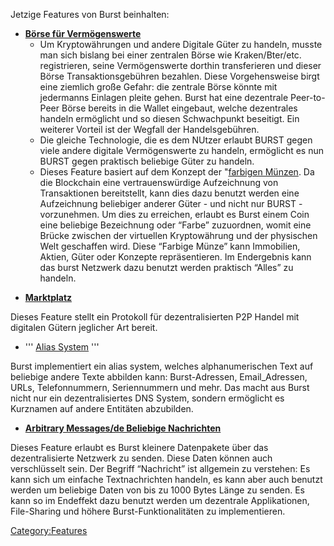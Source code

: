 <languages/> Jetzige Features von Burst beinhalten:

-   **[Börse für Vermögenswerte](aset-exchange-de.md)**
    -   Um Kryptowährungen und andere Digitale Güter zu handeln, musste man sich bislang bei einer zentralen Börse wie Kraken/Bter/etc. registrieren, seine Vermögenswerte dorthin transferieren und dieser Börse Transaktionsgebühren bezahlen. Diese Vorgehensweise birgt eine ziemlich große Gefahr: die zentrale Börse könnte mit jedermanns Einlagen pleite gehen. Burst hat eine dezentrale Peer-to-Peer Börse bereits in die Wallet eingebaut, welche dezentrales handeln ermöglicht und so diesen Schwachpunkt beseitigt. Ein weiterer Vorteil ist der Wegfall der Handelsgebühren.
    -   Die gleiche Technologie, die es dem NUtzer erlaubt BURST gegen viele andere digitale Vermögenswerte zu handeln, ermöglicht es nun BURST gegen praktisch beliebige Güter zu handeln.
    -   Dieses Feature basiert auf dem Konzept der "[farbigen Münzen](colored-coins-de.md). Da die Blockchain eine vertrauenswürdige Aufzeichnung von Transaktionen bereitstellt, kann dies dazu benutzt werden eine Aufzeichnung beliebiger anderer Güter - und nicht nur BURST - vorzunehmen. Um dies zu erreichen, erlaubt es Burst einem Coin eine beliebige Bezeichnung oder “Farbe” zuzuordnen, womit eine Brücke zwischen der virtuellen Kryptowährung und der physischen Welt geschaffen wird. Diese “Farbige Münze” kann Immobilien, Aktien, Güter oder Konzepte repräsentieren. Im Endergebnis kann das burst Netzwerk dazu benutzt werden praktisch “Alles” zu handeln.

<!-- -->

-   **[Marktplatz](marketplace-de.md)**

Dieses Feature stellt ein Protokoll für dezentralisierten P2P Handel mit digitalen Gütern jeglicher Art bereit.

-   ''' [Alias System](alias-system-de.md) '''

Burst implementiert ein alias system, welches alphanumerischen Text auf beliebige andere Texte abbilden kann: Burst-Adressen, Email\_Adressen, URLs, Telefonnummern, Seriennummern und mehr. Das macht aus Burst nicht nur ein dezentralisiertes DNS System, sondern ermöglicht es Kurznamen auf andere Entitäten abzubilden.

-   **[Arbitrary Messages/de Beliebige Nachrichten](arbitrary-messages-de-beliebige-nachrichten.md)**

Dieses Feature erlaubt es Burst kleinere Datenpakete über das dezentralisierte Netzwerk zu senden. Diese Daten können auch verschlüsselt sein. Der Begriff “Nachricht” ist allgemein zu verstehen: Es kann sich um einfache Textnachrichten handeln, es kann aber auch benutzt werden um beliebige Daten von bis zu 1000 Bytes Länge zu senden. Es kann so im Endeffekt dazu benutzt werden um dezentrale Applikationen, File-Sharing und höhere Burst-Funktionalitäten zu implementieren.

<Category:Features>
